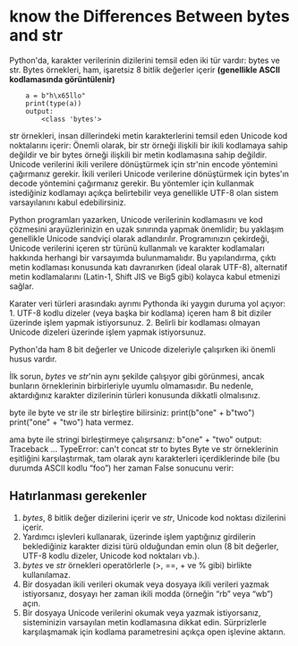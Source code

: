 # know the Differences Between bytes and str

Python'da, karakter verilerinin dizilerini temsil eden iki tür vardır: bytes ve str. Bytes örnekleri, ham, işaretsiz 8 bitlik değerler içerir **(genellikle ASCII kodlamasında görüntülenir)**


		a = b"h\x65llo"
		print(type(a))
		output:
			<class 'bytes'>

str örnekleri, insan dillerindeki metin karakterlerini temsil eden Unicode kod noktalarını içerir:
	Önemli olarak, bir str örneği ilişkili bir ikili kodlamaya sahip değildir ve bir bytes örneği ilişkili bir metin kodlamasına sahip değildir. Unicode verilerini ikili verilere dönüştürmek için str'nin encode yöntemini çağırmanız gerekir. İkili verileri Unicode verilerine dönüştürmek için bytes'ın decode yöntemini çağırmanız gerekir. Bu yöntemler için kullanmak istediğiniz kodlamayı açıkça belirtebilir veya genellikle UTF-8 olan sistem varsayılanını kabul edebilirsiniz.

Python programları yazarken, Unicode verilerinin kodlamasını ve kod çözmesini arayüzlerinizin en uzak sınırında yapmak önemlidir; bu yaklaşım genellikle Unicode sandviçi olarak adlandırılır. Programınızın çekirdeği, Unicode verilerini içeren str türünü kullanmalı ve karakter kodlamaları hakkında herhangi bir varsayımda bulunmamalıdır. Bu yapılandırma, çıktı metin kodlaması konusunda katı davranırken (ideal olarak UTF-8), alternatif metin kodlamalarını (Latin-1, Shift JIS ve Big5 gibi) kolayca kabul etmenizi sağlar.

Karater veri türleri arasındakı ayrımı Pythonda iki yaygın duruma yol açıyor:
	1. UTF-8 kodlu dizeler (veya başka bir kodlama) içeren ham 8 bit diziler üzerinde işlem yapmak istiyorsunuz.
	2. Belirli bir kodlaması olmayan Unicode dizeleri üzerinde işlem yapmak istiyorsunuz.


Python'da ham 8 bit değerler ve Unicode dizeleriyle çalışırken iki önemli husus vardır.

İlk sorun, *bytes* ve *str*'nin aynı şekilde çalışıyor gibi görünmesi, ancak bunların örneklerinin birbirleriyle uyumlu olmamasıdır. Bu nedenle, aktardığınız karakter dizilerinin türleri konusunda dikkatli olmalısınız.


byte ile byte ve str ile str birleştire bilirsiniz:
	print(b"one" + b"two")
	print("one" + "two")
hata vermez.

ama byte ile stringi birleştirmeye çalışırsanız:
	b"one" + "two"
	output:
		Traceback ...
		TypeError: can't concat str to bytes
Byte ve str örneklerinin eşitliğini karşılaştırmak, tam olarak aynı karakterleri içerdiklerinde bile (bu durumda ASCII kodlu “foo”) her zaman False sonucunu verir:

## Hatırlanması gerekenler
1. *bytes*, 8 bitlik değer dizilerini içerir ve *str*, Unicode kod noktası dizilerini içerir.
2. Yardımcı işlevleri kullanarak, üzerinde işlem yaptığınız girdilerin beklediğiniz karakter dizisi türü olduğundan emin olun (8 bit değerler, UTF-8 kodlu dizeler, Unicode kod noktaları vb.).
3. *bytes* ve *str* örnekleri operatörlerle (>, ==, + ve % gibi) birlikte kullanılamaz.
4. Bir dosyadan ikili verileri okumak veya dosyaya ikili verileri yazmak istiyorsanız, dosyayı her zaman ikili modda (örneğin “rb” veya “wb”) açın.
5. Bir dosyaya Unicode verilerini okumak veya yazmak istiyorsanız, sisteminizin varsayılan metin kodlamasına dikkat edin. Sürprizlerle karşılaşmamak için kodlama parametresini açıkça open işlevine aktarın.